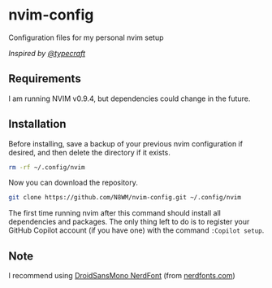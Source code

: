 # nvim-config
Configuration files for my personal nvim setup

*Inspired by [@typecraft](https://www.youtube.com/@typecraft_dev)*

## Requirements
I am running NVIM v0.9.4, but dependencies could change in the future.

## Installation
Before installing, save a backup of your previous nvim configuration if desired, and then delete the directory if it exists.
```sh
rm -rf ~/.config/nvim
```
Now you can download the repository.
```sh
git clone https://github.com/N8WM/nvim-config.git ~/.config/nvim
```
The first time running nvim after this command should install all dependencies and packages. The only thing left to do is to register your GitHub Copilot account (if you have one) with the command `:Copilot setup`.

## Note
I recommend using [DroidSansMono NerdFont](https://github.com/ryanoasis/nerd-fonts/releases/download/v3.1.1/DroidSansMono.zip) (from [nerdfonts.com](https://www.nerdfonts.com/font-downloads))
